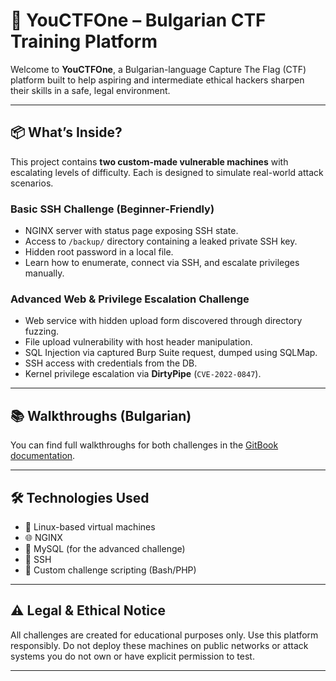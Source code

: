 # 🔐 YouCTFOne – Bulgarian CTF Training Platform

Welcome to **YouCTFOne**, a Bulgarian-language Capture The Flag (CTF) platform built to help aspiring and intermediate ethical hackers sharpen their skills in a safe, legal environment.

---

## 📦 What’s Inside?

This project contains **two custom-made vulnerable machines** with escalating levels of difficulty. Each is designed to simulate real-world attack scenarios.

### Basic SSH Challenge (Beginner-Friendly)
- NGINX server with status page exposing SSH state.
- Access to `/backup/` directory containing a leaked private SSH key.
- Hidden root password in a local file.
- Learn how to enumerate, connect via SSH, and escalate privileges manually.

### Advanced Web & Privilege Escalation Challenge
- Web service with hidden upload form discovered through directory fuzzing.
- File upload vulnerability with host header manipulation.
- SQL Injection via captured Burp Suite request, dumped using SQLMap.
- SSH access with credentials from the DB.
- Kernel privilege escalation via **DirtyPipe** (`CVE-2022-0847`).

---

## 📚 Walkthroughs (Bulgarian)

You can find full walkthroughs for both challenges in the [GitBook documentation](https://yoans-organization.gitbook.io/youones-documentation/youctfone-ctf-platforma).

---

## 🛠 Technologies Used

- 🐧 Linux-based virtual machines
- 🌐 NGINX
- 💾 MySQL (for the advanced challenge)
- 🔐 SSH
- 🔧 Custom challenge scripting (Bash/PHP)

---

## ⚠️ Legal & Ethical Notice
All challenges are created for educational purposes only. Use this platform responsibly. Do not deploy these machines on public networks or attack systems you do not own or have explicit permission to test.

---
